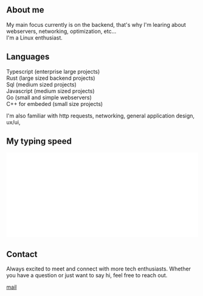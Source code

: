 ## About me
My main focus currently is on the backend, that's why I'm learing about webservers, networking, optimization, etc... <br>
I'm a Linux enthusiast.

## Languages
Typescript (enterprise large projects) <br>
Rust (large sized backend projects) <br>
Sql (medium sized projects) <br>
Javascript (medium sized projects) <br>
Go (small and simple webservers) <br>
C++ for embeded (small size projects) <br>

I'm also familiar with http requests, networking, general application design, ux/ui, 

## My typing speed
<a href="https://monkeytype.com/profile/kupecsamo">
        <img src="https://github.com/osmak1234/osmak1234/blob/monkeytype-readme/monkeytype-readme-pb.svg" alt="My Monkeytype profile" />
</a>

## Contact
Always excited to meet and connect with more tech enthusiasts. Whether you have a question or just want to say hi, feel free to reach out. 

[mail](mailto:tadead.developer@gmail.com)

